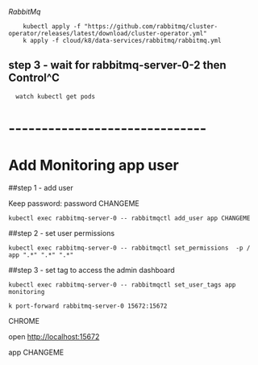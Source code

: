 *RabbitMq*

```shell
    kubectl apply -f "https://github.com/rabbitmq/cluster-operator/releases/latest/download/cluster-operator.yml"
    k apply -f cloud/k8/data-services/rabbitmq/rabbitmq.yml

```


## step 3 - wait for rabbitmq-server-0-2 then Control^C

```shell
  watch kubectl get pods
```


# ------------------------------
# Add Monitoring app user
     
##step 1 - add user

Keep password: password CHANGEME

```shell
kubectl exec rabbitmq-server-0 -- rabbitmqctl add_user app CHANGEME
```

##step 2 - set user permissions

```shell
kubectl exec rabbitmq-server-0 -- rabbitmqctl set_permissions  -p / app ".*" ".*" ".*"
```


##step 3 - set tag to access the admin dashboard

```shell
kubectl exec rabbitmq-server-0 -- rabbitmqctl set_user_tags app monitoring
```

```shell
k port-forward rabbitmq-server-0 15672:15672
```

CHROME

open [http://localhost:15672](http://localhost:15672)

app CHANGEME

```